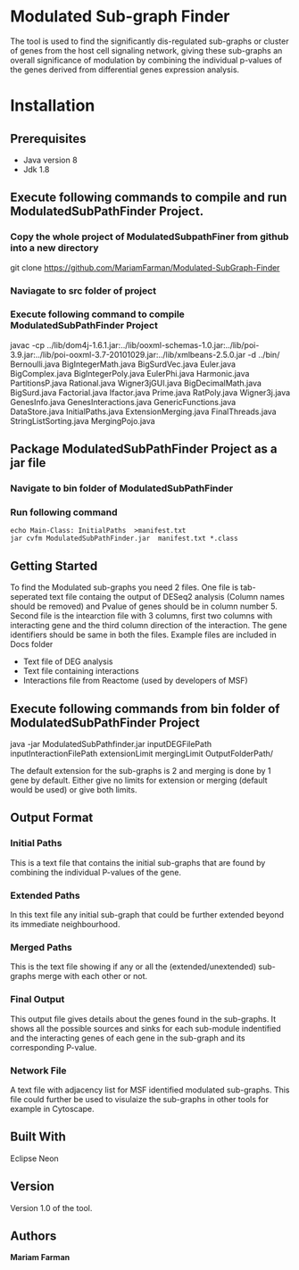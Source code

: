 # Modulated Sub-graph Finder

The tool is used to find the significantly dis-regulated sub-graphs or cluster of genes from the host cell signaling network, giving these sub-graphs an overall significance of modulation by combining the individual p-values of the genes derived from differential genes expression analysis. 

# Installation

## Prerequisites

* Java version 8
* Jdk 1.8

## Execute following commands to compile and run ModulatedSubPathFinder Project.

### Copy the whole project of ModulatedSubpathFiner from github into a new directory

git clone https://github.com/MariamFarman/Modulated-SubGraph-Finder

### Naviagate to src folder of project
### Execute following command to compile ModulatedSubPathFinder Project

javac -cp ../lib/dom4j-1.6.1.jar:../lib/ooxml-schemas-1.0.jar:../lib/poi-3.9.jar:../lib/poi-ooxml-3.7-20101029.jar:../lib/xmlbeans-2.5.0.jar -d ../bin/ Bernoulli.java BigIntegerMath.java BigSurdVec.java Euler.java BigComplex.java BigIntegerPoly.java EulerPhi.java Harmonic.java PartitionsP.java Rational.java Wigner3jGUI.java BigDecimalMath.java BigSurd.java Factorial.java Ifactor.java Prime.java RatPoly.java Wigner3j.java GenesInfo.java GenesInteractions.java GenericFunctions.java DataStore.java InitialPaths.java ExtensionMerging.java FinalThreads.java StringListSorting.java MergingPojo.java

## Package ModulatedSubPathFinder Project as a jar file

### Navigate to bin folder of ModulatedSubPathFinder
### Run following command

    echo Main-Class: InitialPaths  >manifest.txt
    jar cvfm ModulatedSubPathFinder.jar  manifest.txt *.class



## Getting Started

To find the Modulated sub-graphs you need 2 files. One file is tab-seperated text file containg the output of DESeq2 analysis (Column names should be removed) and Pvalue of genes should be in column number 5. Second file is the intearction file with 3 columns, first two columns with interacting gene and the third column direction of the interaction. The gene identifiers should be same in both the files. Example files are included in Docs folder

* Text file of DEG analysis 
* Text file containing interactions 
* Interactions file from Reactome (used by developers of MSF)

## Execute following commands from bin folder of ModulatedSubPathFinder Project

java -jar ModulatedSubPathfinder.jar inputDEGFilePath inputInteractionFilePath extensionLimit mergingLimit OutputFolderPath/

The default extension for the sub-graphs is 2 and merging is done by 1 gene by default. Either give no limits for extension or merging (default would be used) or give both limits.

## Output Format

### Initial Paths 

This is a text file that contains the initial sub-graphs that are found by combining the individual P-values of the gene.

### Extended Paths

In this text file any initial sub-graph that could be further extended beyond its immediate neighbourhood.

### Merged Paths

This is the text file showing if any or all the (extended/unextended) sub-graphs merge with each other or not.

### Final Output

This output file gives details about the genes found in the sub-graphs. It shows all the possible sources and sinks for each sub-module indentified and the interacting genes of each gene in the sub-graph and its corresponding P-value.

### Network File
A text file with adjacency list for MSF identified modulated sub-graphs. This file could further be used to visulaize the sub-graphs in other tools for example in Cytoscape.


## Built With

Eclipse Neon

## Version

Version 1.0 of the tool.

## Authors

**Mariam Farman** 




